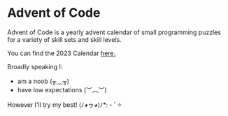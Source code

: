 # Advent of Code

Advent of Code is a yearly advent calendar of small programming puzzles for a variety of skill sets and skill levels. 

You can find the 2023 Calendar [here.](https://adventofcode.com/2023)

Broadly speaking I:
- am a noob 	(╥﹏╥) 
- have low expectations 	  (︶︹︶)

However I'll try my best! (ﾉ◕ヮ◕)ﾉ*:・ﾟ✧